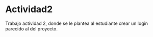# Actividad2
Trabajo actividad 2, donde se le plantea al estudiante crear un login parecido al del proyecto.
